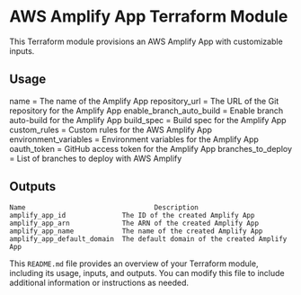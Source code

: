 # AWS Amplify App Terraform Module

This Terraform module provisions an AWS Amplify App with customizable inputs.

## Usage

  name                      = The name of the Amplify App
  repository_url            = The URL of the Git repository for the Amplify App
  enable_branch_auto_build  = Enable branch auto-build for the Amplify App
  build_spec                = Build spec for the Amplify App
  custom_rules              = Custom rules for the AWS Amplify App
  environment_variables     = Environment variables for the Amplify App
  oauth_token               = GitHub access token for the Amplify App
  branches_to_deploy	    = List of branches to deploy with AWS Amplify


## Outputs
    Name	                            Description
    amplify_app_id	            The ID of the created Amplify App
    amplify_app_arn	            The ARN of the created Amplify App
    amplify_app_name	        The name of the created Amplify App
    amplify_app_default_domain	The default domain of the created Amplify App


This `README.md` file provides an overview of your Terraform module, including its usage, inputs, and outputs. You can modify this file to include additional information or instructions as needed.
